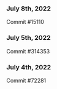 ### July 8th, 2022

Commit #15110

### July 5th, 2022

Commit #314353


### July 4th, 2022

Commit #72281
